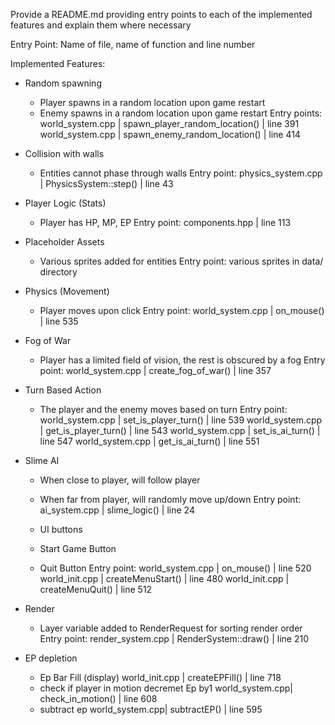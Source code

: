 Provide a README.md providing entry points to each of the implemented features and
explain them where necessary

Entry Point: Name of file, name of function and line number

Implemented Features:
- Random spawning
    - Player spawns in a random location upon game restart
    - Enemy spawns in a random location upon game restart
    Entry points: 
world_system.cpp | spawn_player_random_location() | line 391
world_system.cpp | spawn_enemy_random_location() | line 414

- Collision with walls
    - Entities cannot phase through walls
    Entry point: physics_system.cpp | PhysicsSystem::step() | line 43

- Player Logic (Stats)
    - Player has HP, MP, EP
    Entry point: components.hpp | line 113

- Placeholder Assets
    - Various sprites added for entities
    Entry point: various sprites in data/ directory

- Physics (Movement)
    - Player moves upon click
    Entry point: world_system.cpp | on_mouse() | line 535

- Fog of War
    - Player has a limited field of vision, the rest is obscured by a fog
    Entry point: world_system.cpp | create_fog_of_war() | line 357

- Turn Based Action
    - The player and the enemy moves based on turn
    Entry point: world_system.cpp | set_is_player_turn() | line 539
		world_system.cpp | get_is_player_turn() | line 543
		world_system.cpp | set_is_ai_turn() | line 547
		world_system.cpp | get_is_ai_turn() | line 551

- Slime AI
    - When close to player, will follow player
    - When far from player, will randomly move up/down
    Entry point: ai_system.cpp | slime_logic() | line 24

	- UI buttons
    - Start Game Button
    - Quit Button
    Entry point: world_system.cpp | on_mouse() | line 520
		world_init.cpp | createMenuStart() | line 480
		world_init.cpp | createMenuQuit() | line 512

- Render 
    - Layer variable added to RenderRequest for sorting render order
    Entry point: render_system.cpp | RenderSystem::draw() | line 210

- EP depletion 
   - Ep Bar Fill  (display) world_init.cpp | createEPFill() | line 718
   - check if player in motion decremet Ep by1 world_system.cpp| check_in_motion() | line 608
   - subtract ep  world_system.cpp| subtractEP() | line 595

